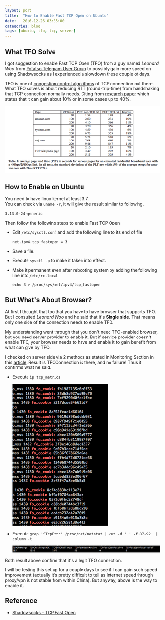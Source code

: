 ```yaml
---
layout: post
title:  "How to Enable Fast TCP Open on Ubuntu"
date:   2016-12-26 03:35:00
categories: blog
tags: [ubuntu, tfo, tcp, server]
---
```


## What TFO Solve

I got suggestion to enable Fast TCP Open (TFO) from a guy named *Leonard Woo* from [Potatso Telegram User Group](https://telegram.me/joinchat/BT0c4z49OGNZXwl9VsO0uQ) to possibly gain more speed on using Shadowsocks as I experienced a slowdown these couple of days.

TFO is one of [congestion control algorithms](https://en.wikipedia.org/wiki/TCP_congestion_control) of TCP connection out there. What TFO solves is about reducing RTT (round-trip-time) from handshaking that TCP connection normally needs. Citing from [research paper](https://www1.icsi.berkeley.edu/~barath/papers/tfo-conext11.pdf) which states that it can gain about 10% or in some cases up to 40%.

![result of speed gain of TFO](/assets/images/TFO/result-tfo-research-paper.png)

## How to Enable on Ubuntu

You need to have linux kernel at least 3.7.  
You can check via `uname -r`, it will give the result similar to following.

```shell
3.13.0-24-generic
```

Then follow the following steps to enable Fast TCP Open

* Edit `/etc/sysctl.conf` and add the following line to its end of file  

   ```shell
   net.ipv4.tcp_fastopen = 3
   ```
* Save a file.
* Execute `sysctl -p` to make it taken into effect.
* Make it permanent even after rebooting system by adding the following line into `/etc/rc.local`  

   ```shell
   echo 3 > /proc/sys/net/ipv4/tcp_fastopen
   ```
   
## But What's About Browser?

At first I thought that too that you have to have browser that supports TFO. But I consulted *Leonard Woo* and he said that it's **Single side**. That means only one side of the connection needs to enable TFO.

My understanding went through that you don't need TFO-enabled browser, but you need server provider to enable it. But if service provider doesn't enable TFO, your browser needs to have and enable it to gain benefit from what can give by TFO.

I checked on server side via 2 methods as stated in Monitoring Section in this [article](https://bradleyf.id.au/nix/shaving-your-rtt-wth-tfo/). Result is TFOConnection is there, and no failure! Thus it confirms what he said.

* Execute `ip tcp_metrics`

   ![fo_cookie](/assets/images/TFO/fo_cookie.png)
   
* Execute `grep '^TcpExt:' /proc/net/netstat | cut -d ' ' -f 87-92  | column -t`

   ![tfo metrics](/assets/images/TFO/tfo-fastopen-active.png)
   
Both result above confirm that it's a legit TFO connection.

I will be testing this set up for a couple days to see if I can gain such speed improvement (actually it's pretty difficult to tell as Internet speed through proxy/vpn is not stable from within China). But anyway, above is the way to enable it.

## Reference

* [Shadowsocks - TCP Fast Open](https://www.bxl.pm/8602.html)